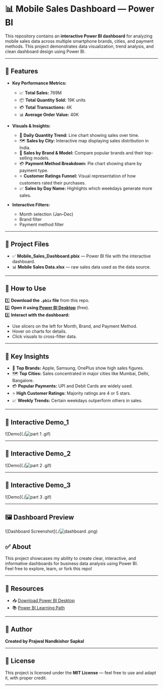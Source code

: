# 📊 Mobile Sales Dashboard — Power BI

This repository contains an **interactive Power BI dashboard** for analyzing mobile sales data across multiple smartphone brands, cities, and payment methods. This project demonstrates data visualization, trend analysis, and clean dashboard design using Power BI.

---

## 📌 **Features**

- **Key Performance Metrics:**
  - 📈 **Total Sales:** 769M
  - 📦 **Total Quantity Sold:** 19K units
  - 💳 **Total Transactions:** 4K
  - 📊 **Average Order Value:** 40K

- **Visuals & Insights:**
  - 📅 **Daily Quantity Trend:** Line chart showing sales over time.
  - 🗺️ **Sales by City:** Interactive map displaying sales distribution in India.
  - 📱 **Sales by Brand & Model:** Compare popular brands and their top-selling models.
  - 💳 **Payment Method Breakdown:** Pie chart showing share by payment type.
  - ⭐ **Customer Ratings Funnel:** Visual representation of how customers rated their purchases.
  - 📈 **Sales by Day Name:** Highlights which weekdays generate more sales.

- **Interactive Filters:**
  - Month selection (Jan–Dec)
  - Brand filter
  - Payment method filter

---

## 📂 **Project Files**

- ✅ **Mobile_Sales_Dashboard.pbix** — Power BI file with the interactive dashboard.
- 📊 **Mobile Sales Data.xlsx** — raw sales data used as the data source.

---

## 🚀 **How to Use**

1️⃣ **Download the `.pbix` file** from this repo.  
2️⃣ **Open it using [Power BI Desktop](https://powerbi.microsoft.com/desktop/)** (free).  
3️⃣ **Interact with the dashboard:**  
   - Use slicers on the left for Month, Brand, and Payment Method.
   - Hover on charts for details.
   - Click visuals to cross-filter data.

---

## 🎯 **Key Insights**

- 📱 **Top Brands:** Apple, Samsung, OnePlus show high sales figures.
- 🗺️ **Top Cities:** Sales concentrated in major cities like Mumbai, Delhi, Bangalore.
- 💳 **Popular Payments:** UPI and Debit Cards are widely used.
- ⭐ **High Customer Ratings:** Majority ratings are 4 or 5 stars.
- 📈 **Weekly Trends:** Certain weekdays outperform others in sales.

---

## 🎥 **Interactive Demo_1**

![Demo](./![part 1](https://github.com/user-attachments/assets/6d4b7f6f-4140-4b27-b6e0-52d5879d4bac)
.gif)

---

## 🎥 **Interactive Demo_2**

![Demo](./![part 2](https://github.com/user-attachments/assets/5f1f86a7-38bb-4732-86e4-631fef8d193b)
.gif)

---

## 🎥 **Interactive Demo_3**

![Demo](./![part 3](https://github.com/user-attachments/assets/2c20fb85-49b2-43dc-b99f-8e6ef6c3c553)
.gif)

---

## 🖼️ **Dashboard Preview**

![Dashboard Screenshot](./![dashboard](https://github.com/user-attachments/assets/8049a890-5c9c-4a8c-971d-4a2e5d6ec6e8)
.png)

## ✅ **About**

This project showcases my ability to create clear, interactive, and informative dashboards for business data analysis using Power BI.  
Feel free to explore, learn, or fork this repo!

---

## 📎 **Resources**

- 📥 [Download Power BI Desktop](https://powerbi.microsoft.com/desktop/)
- 📚 [Power BI Learning Path](https://learn.microsoft.com/en-us/power-bi/fundamentals/)

---

## 🔗 **Author**

**Created by Prajwal Nandkishor Sapkal**

---

## 📄 **License**

This project is licensed under the **MIT License** — feel free to use and adapt it, with proper credit.

---
